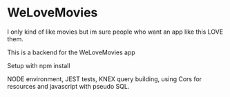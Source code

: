 # WeLoveMovies
I only kind of like movies but im sure people who want an app like this LOVE them.


This is a backend for the WeLoveMovies app

Setup with npm install



NODE environment, JEST tests, KNEX query building, using Cors for resources and javascript with pseudo SQL.
